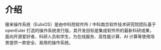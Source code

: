 # 介绍

傲来操作系统（EulixOS）是由中科院软件所 / 中科南京软件技术研究院团队基于 openEuler 打造的操作系统发行版，其开发目标是集成软件所的最新科研成果，面向开源爱好者、科研人员和学生，为在线服务、高性能计算、AI 计算等使用场景提供一款安全、易用的操作系统。

